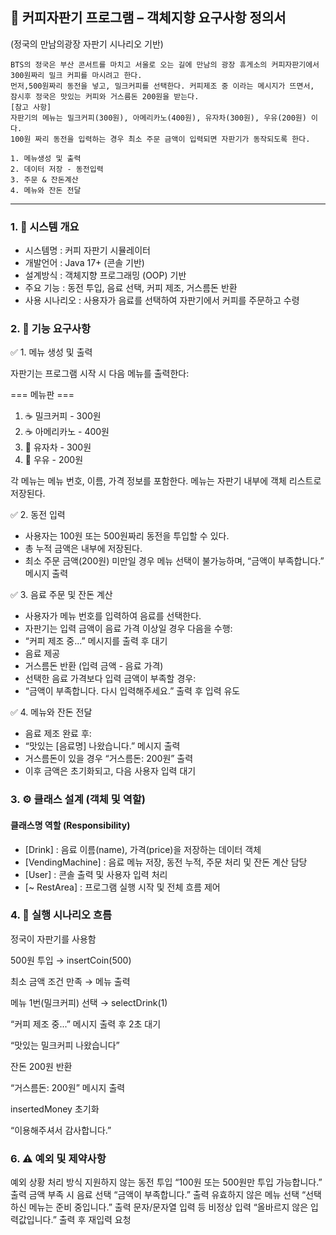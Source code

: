 ## 📄 커피자판기 프로그램 – 객체지향 요구사항 정의서
(정국의 만남의광장 자판기 시나리오 기반)

```
BTS의 정국은 부산 콘서트를 마치고 서울로 오는 길에 만남의 광장 휴게소의 커피자판기에서 300원짜리 밀크 커피를 마시려고 한다. 
먼저,500원짜리 동전을 넣고, 밀크커피를 선택한다. 커피제조 중 이라는 메시지가 뜨면서, 잠시후 정국은 맛있는 커피와 거스름돈 200원을 받는다.
[참고 사항] 
자판기의 메뉴는 밀크커피(300원), 아메리카노(400원), 유자차(300원), 우유(200원) 이다.
100원 짜리 동전을 입력하는 경우 최소 주문 금액이 입력되면 자판기가 동작되도록 한다.

1. 메뉴생성 및 출력
2. 데이터 저장 - 동전입력
3. 주문 & 잔돈계산 
4. 메뉴와 잔돈 전달
```
<hr>

### 1. 📌 시스템 개요

- 시스템명 : 커피 자판기 시뮬레이터
- 개발언어 : Java 17+ (콘솔 기반)
- 설계방식 : 객체지향 프로그래밍 (OOP) 기반
- 주요 기능 :	동전 투입, 음료 선택, 커피 제조, 거스름돈 반환
- 사용 시나리오 : 사용자가 음료를 선택하여 자판기에서 커피를 주문하고 수령

### 2. 🎯 기능 요구사항

✅ 1. 메뉴 생성 및 출력

자판기는 프로그램 시작 시 다음 메뉴를 출력한다:

=== 메뉴판 ===
1. ☕ 밀크커피 - 300원  
2. ☕ 아메리카노 - 400원  
3. 🍋 유자차 - 300원  
4. 🥛 우유 - 200원

각 메뉴는 메뉴 번호, 이름, 가격 정보를 포함한다.
메뉴는 자판기 내부에 객체 리스트로 저장된다.

✅ 2. 동전 입력
- 사용자는 100원 또는 500원짜리 동전을 투입할 수 있다.
- 총 누적 금액은 내부에 저장된다.
- 최소 주문 금액(200원) 미만일 경우 메뉴 선택이 불가능하며, “금액이 부족합니다.” 메시지 출력

✅ 3. 음료 주문 및 잔돈 계산
- 사용자가 메뉴 번호를 입력하여 음료를 선택한다.
- 자판기는 입력 금액이 음료 가격 이상일 경우 다음을 수행:
- “커피 제조 중...” 메시지를 출력 후 대기
- 음료 제공
- 거스름돈 반환 (입력 금액 - 음료 가격)
- 선택한 음료 가격보다 입력 금액이 부족할 경우:
- “금액이 부족합니다. 다시 입력해주세요.” 출력 후 입력 유도

✅ 4. 메뉴와 잔돈 전달
- 음료 제조 완료 후:
- “맛있는 [음료명] 나왔습니다.” 메시지 출력
- 거스름돈이 있을 경우 “거스름돈: 200원” 출력
- 이후 금액은 초기화되고, 다음 사용자 입력 대기

### 3. ⚙️ 클래스 설계 (객체 및 역할)

#### 클래스명	역할 (Responsibility)
- [Drink] :	음료 이름(name), 가격(price)을 저장하는 데이터 객체
- [VendingMachine] : 음료 메뉴 저장, 동전 누적, 주문 처리 및 잔돈 계산 담당
- [User] : 콘솔 출력 및 사용자 입력 처리
- [~ RestArea] : 프로그램 실행 시작 및 전체 흐름 제어


### 4. 🔄 실행 시나리오 흐름
정국이 자판기를 사용함

500원 투입 → insertCoin(500)

최소 금액 조건 만족 → 메뉴 출력

메뉴 1번(밀크커피) 선택 → selectDrink(1)

“커피 제조 중...” 메시지 출력 후 2초 대기

“맛있는 밀크커피 나왔습니다”

잔돈 200원 반환

“거스름돈: 200원” 메시지 출력

insertedMoney 초기화

“이용해주셔서 감사합니다.”

### 6. ⚠️ 예외 및 제약사항
예외 상황	처리 방식
지원하지 않는 동전 투입	“100원 또는 500원만 투입 가능합니다.” 출력
금액 부족 시 음료 선택	“금액이 부족합니다.” 출력
유효하지 않은 메뉴 선택	“선택하신 메뉴는 준비 중입니다.” 출력
문자/문자열 입력 등 비정상 입력	“올바르지 않은 입력값입니다.” 출력 후 재입력 요청
